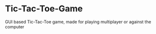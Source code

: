 # Tic-Tac-Toe-Game
GUI based Tic-Tac-Toe game, made for playing multiplayer or against the computer
